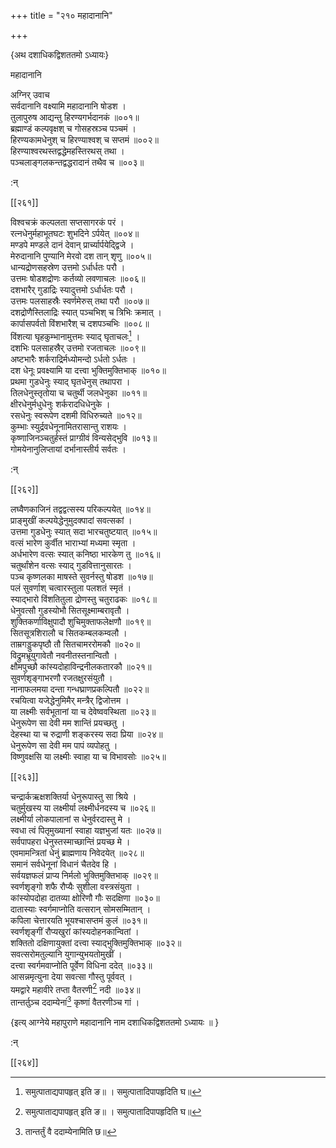+++
title = "२१० महादानानि"

+++

\{अथ दशाधिकद्विशततमो ऽध्यायः\}

महादानानि  
    
अग्निर् उवाच  
सर्वदानानि वक्ष्यामि महादानानि षोडश ।  
तुलापुरुष आद्यन्तु हिरण्यगर्भदानकं ॥००१॥  
ब्रह्माण्डं कल्पवृक्षश् च गोसहस्रञ्च पञ्चमं   ।  
हिरण्यकामधेनुश् च हिरण्याश्वश् च सप्तमं ॥००२॥  
हिरण्याश्वरथस्तद्वद्धेमहस्तिरथस् तथा ।  
पञ्चलाङ्गलकन्तद्वद्धरादानं तथैव च ॥००३॥  
    
:न्  
    
[^१]: समुत्पाताद्यपापहृत् इति ङ॥ । समुत्पातादिपापहृदिति घ॥  

[[२६१]]
    
विश्वचक्रं कल्पलता सप्तसागरकं परं ।  
रत्नधेनुर्महाभूतघटः शुभदिने ऽर्पयेत् ॥००४॥  
मण्डपे मण्डले दानं देवान् प्रार्च्यार्पयेद्द्विजे   ।  
मेरुदानानि पुण्यानि मेरवो दश तान् शृणु ॥००५॥  
धान्यद्रोणसहस्रेण उत्तमो ऽर्धार्धतः परौ ।  
उत्तमः षोडशद्रोणः कर्तव्यो लवणाचलः   ॥००६॥  
दशभारैर् गुडाद्रिः स्यादुत्तमो ऽर्धार्धतः परौ   ।  
उत्तमः पलसाहस्रैः स्वर्णमेरुस् तथा परौ ॥००७॥  
दशद्रोणैस्तिलाद्रिः स्यात् पञ्चभिश् च त्रिभिः क्रमात्   ।  
कार्पासपर्वतो विंशभारैश् च दशपञ्चभिः ॥००८॥  
विंशत्या घृहकुम्भानामुत्तमः स्याद् घृताचलः[^१]   ।  
दशभिः पलसाहस्रैर् उत्तमो रजताचलः ॥००९॥  
अष्टभारैः शर्कराद्रिर्मध्योमन्दो ऽर्धतो ऽर्धतः   ।  
दश धेनूः प्रवक्ष्यामि या दत्त्वा भुक्तिमुक्तिभाक्   ॥०१०॥  
प्रथमा गुडधेनुः स्याद् घृतधेनुस् तथापरा   ।  
तिलधेनुस्तृतोया च चतुर्थी जलधेनुका ॥०११॥  
क्षीरधेनुर्मधुधेनुः शर्करादधिधेनुके ।  
रसधेनुः स्वरूपेण दशमी विधिरुच्यते ॥०१२॥  
कुम्भाः स्युर्द्रवधेनूनामितरासान्तु राशयः   ।  
कृष्णाजिनञ्चतुर्हस्तं प्राग्ग्रीवं विन्यसेद्भुवि   ॥०१३॥  
गोमयेनानुलिप्तायां दर्भानास्तीर्य सर्वतः ।  
    
:न्  
    
[^१]: अत्र रत्नाचलबोधकपाठः पतितः दशविधाचलविभागस्य  
प्रतिज्ञातत्वात् मत्स्यपुराणीयसप्तसप्तत्यध्याये रत्नशैलस्  
तथाष्टम इत्य् अनेन रत्नाचलस्य  
दशविधाचलान्तर्गतत्वेनोल्लेखनाच्च  

[[२६२]]
    
लघ्वैणकाजिनं तद्वद्वत्सस्य परिकल्पयेत् ॥०१४॥  
प्राङ्मुखीं कल्पयेद्धेनुमुदक्पादां सवत्सकां   ।  
उत्तमा गुडधेनुः स्यात् सदा भारचतुष्टयात्   ॥०१५॥  
वत्सं भारेण कुर्वीत भाराभ्यां मध्यमा स्मृता   ।  
अर्धभारेण वत्सः स्यात् कनिष्ठा भारकेण तु   ॥०१६॥  
चतुर्थांशेन वत्सः स्याद् गुडवित्तानुसारतः ।  
पञ्च कृष्णलका माषस्ते सुवर्नस्तु षोडश   ॥०१७॥  
पलं सुवर्णाश् चत्वारस्तुला पलशतं स्मृतं   ।  
स्याद्भारो विंशतितुला द्रोणस्तु चतुराढकः ॥०१८॥  
धेनुवत्सौ गुडस्योभौ सितसूक्ष्माम्बरावृतौ ।  
शुक्तिकर्णाविक्षुपादौ शुचिमुक्ताफलेक्षणौ ॥०१९॥  
सितसूत्रशिरालौ च सितकम्बलकम्वलौ ।  
ताम्रगड्डुकपृष्ठौ तौ सितचामररोमकौ ॥०२०॥  
विद्रुमभ्रूयुगावेतौ नवनीतस्तनान्वितौ ।  
क्षौमपुच्छौ कांस्यदोहाविन्द्रनीलकतारकौ ॥०२१॥  
सुवर्णशृङ्गाभरणौ रजतक्षुरसंयुतौ ।  
नानाफलमया दन्ता गन्धघ्राणप्रकल्पितौ ॥०२२॥  
रचयित्वा यजेद्धेनुमिमैर् मन्त्रैर् द्विजोत्तम ।  
या लक्ष्मीः सर्वभूतानां या च देवेष्ववस्थिता   ॥०२३॥  
धेनुरूपेण सा देवी मम शान्तिं प्रयच्छतु ।  
देहस्था या च रुद्राणी शङ्करस्य सदा प्रिया ॥०२४॥  
धेनुरूपेण सा देवी मम पापं व्यपोहतु ।  
विष्णुवक्षसि या लक्ष्मीः स्वाहा या च विभावसोः   ॥०२५॥  

[[२६३]]
    
चन्द्रार्कऋक्षशक्तिर्या धेनुरूपास्तु सा श्रिये ।  
चतुर्मुखस्य या लक्ष्मीर्या लक्ष्मीर्धनदस्य च   ॥०२६॥  
लक्ष्मीर्या लोकपालानां स धेनुर्वरदास्तु मे ।  
स्वधा त्वं पितृमुख्यानां स्वाहा यज्ञभुजां यतः   ॥०२७॥  
सर्वपापहरा धेनुस्तस्माच्छान्तिं प्रयच्छ मे ।  
एवमामन्त्रितां धेनुं ब्राह्मणाय निवेदयेत् ॥०२८॥  
समानं सर्वधेनूनां विधानं चैतदेव हि ।  
सर्वयज्ञफलं प्राप्य निर्मलो भुक्तिमुक्तिभाक् ॥०२९॥  
स्वर्णशृङ्गो शफै रौप्यैः सुशीला वस्त्रसंयुता   ।  
कांस्योपदोहा दातव्या क्षोरिणौ गौः सदक्षिणा   ॥०३०॥  
दातास्याः स्वर्गमाप्नोति वत्सरान् सोमसम्मितान् ।  
कपिला चेत्तारयति भूयश्चासप्तमं कुलं ॥०३१॥  
स्वर्णशृङ्गीं रौप्यखुरां कांस्यदोहनकान्वितां   ।  
शक्तितो दक्षिणायुक्तां दत्त्वा स्याद्भुक्तिमुक्तिभाक्   ॥०३२॥  
सवत्सरोमतुल्यानि युगान्युभयतोमुखीं ।  
दत्त्वा स्वर्गमवाप्नोति पूर्वेण विधिना ददेत् ॥०३३॥  
आसन्नमृत्युना देया सवत्सा गौस्तु पूर्ववत् ।  
यमद्वारे महावीरे तप्ता वैतरणी[^१] नदी ॥०३४॥  
तान्तर्तुञ्च ददाम्येनां[^२] कृष्णां वैतरणीञ्च गां   ।  
    
\{इत्य् आग्नेये महापुराणे महादानानि नाम दशाधिकद्विशततमो ऽध्यायः ॥  }
    
:न्  
    
[^१]: कृष्णा वैतरणी इति ज॥ , झ॥ , ट॥ च  
    
[^२]: तान्तर्तुं वै ददाम्येनामिति छ॥  

[[२६४]]
    
